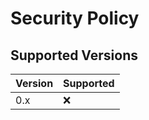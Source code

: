 # Security Policy

## Supported Versions


| Version | Supported          |
| ------- | ------------------ |
| 0.x     | :x:                |
